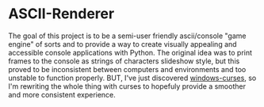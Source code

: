 # ASCII-Renderer
The goal of this project is to be a semi-user friendly ascii/console "game engine" of sorts and to provide a way to create visually appealing and accessible console applications with Python.
The original idea was to print frames to the console as strings of characters slideshow style, but this proved to be inconsistent between computers and environments and too unstable to function properly.
BUT, I've just discovered [windows-curses](https://pypi.org/project/windows-curses/), so I'm rewriting the whole thing with curses to hopefuly provide a smoother and more consistent experience.
